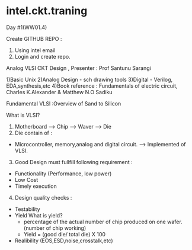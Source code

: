 # intel.ckt.traning

Day #1(WW01.4)

Create GITHUB REPO :

1) Using intel email
2) Login and create repo.


Analog VLSI CKT Design , Presenter : Prof Santunu Sarangi

1)Basic Unix
2)Analog Design - sch drawing tools
3)Digital - Verilog, EDA,synthesis,etc
4)Book reference : Fundamentals of electric circuit, Charles K.Alexander & Matthew N.O Sadiku


Fundamental VLSI :Overview of Sand to Silicon

What is VLSI?
1) Motherboard --> Chip --> Waver --> Die
2) Die contain of : 
 - Microcontroller, memory,analog and digital circuit. --> Implemented of VLSI.
3) Good Design must fullfill following requirement :
 - Functionality (Performance, low power)
 - Low Cost
 - Timely execution
 4) Design quality checks :
 - Testability
 - Yield
   What is yield? 
   - percentage of the actual number of chip produced on one wafer.  (number of chip working)
   - Yield = (good die/ total die) X 100 
 - Realibility (EOS,ESD,noise,crosstalk,etc)
 
  
